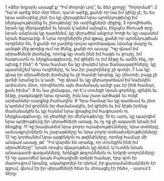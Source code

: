 1 «Ձեր եղբօրն ասացէ՛ք՝ “Իմ ժողովո՛ւրդ”,
եւ ձեր քրոջը՝ “Ողորմած”:
2 Դա՛տ արէք ձեր մօր հետ, դա՛տ արէք,
քանի որ նա իմ կինը չէ,
եւ ես նրա ամուսինը չեմ:
Ես կը վերացնեմ նրա պոռնկութիւնը իմ ներկայութիւնից
եւ շնութիւնը՝ իր ստինքների միջից,
3 որովհետեւ նրան կը մերկացնեմ
եւ նրան կ՚անեմ այնպէս, ինչպէս ծնուած օրը.
նրան անբնակ կը դարձնեմ,
կը վերածեմ անջուր հողի
եւ կը սպանեմ նրան ծարաւից:
4 Նրա որդիներին չեմ գթայ,
քանի որ պոռնկութեան որդիներ են,
5 քանի որ չափից դուրս պոռնկացաւ նրանց մայրը
եւ ամօթի մէջ թողեց ում որ ծնեց, քանի որ ասաց. “Կը գնամ իմ սիրածների յետեւից,
որոնք կը տան ինձ իմ հացն ու ջուրը,
իմ հագուստն ու ներքնազգեստը,
իմ գինին ու իմ ձէթը
եւ ամէն ինչ, որ պէտք է ինձ”:
6 Դրա համար ես կը փակեմ նրա ճանապարհները,
կը պատնէշեմ նրա ուղիները,
եւ նա իր շաւիղները չի գտնի:
7 Նա կը գնայ իր սիրածների յետեւից եւ չի հասնի նրանց,
կը փնտռի, բայց չի գտնի նրանց
եւ կ՚ասի. “Կը գնամ եւ կը վերադառնամ իմ նախկին ամուսնու մօտ,
որովհետեւ այն ժամանակ աւելի լաւ էր ինձ համար, քան հիմա”:
8 Եւ նա չիմացաւ, որ ե՛ս տուեցի նրան ցորենը, գինին եւ ձէթը,
բազմացրի նրա դրամը,
իսկ նա շատ արծաթէ եւ ոսկէ արձաններ սարքեց Բահաղին:
9 Դրա համար ես կը դառնամ եւ յետ կ՚առնեմ իմ ցորենն իր ժամանակին,
իմ գինին եւ իմ ձէթն իրենց ժամանակին
եւ կը հանեմ նրա վրայից իմ հագուստն ու ներքնազգեստը,
որ չծածկի իր մերկութիւնը:
10 Եւ արդ, կը պարզեմ նրա պղծութիւնը իր սիրածների առաջ,
եւ ոչ ոք չի ազատի նրան իմ ձեռքից:
11 Կը խափանեմ նրա բոլոր ուրախութիւնները,
նրա տօները, ամսագլուխներն ու շաբաթները
եւ նրա բոլոր տօնախմբութիւնները:
12 Կը կործանեմ նրա այգիներն ու թզենիները,
որոնց համար մի անգամ ասաց, թէ՝
“Իմ վարձն են սրանք, որ տուեցին ինձ իմ սիրածները”.
նրան որպէս վկայութիւն կը դնեմ,
կ՚ուտեն նրան անապատի գազանները,
երկնքի թռչուններն ու երկրի սողունները:
13 Կը պատժեմ նրան Բահաղիմի օրերի համար,
երբ զոհ էր մատուցում նրանց,
ականջօղեր էր դնում,
իր քառամանեակներն էր գցում,
գնում էր իր սիրածների հետ
եւ մոռացել էր ինձ», - ասում է Տէրը:
